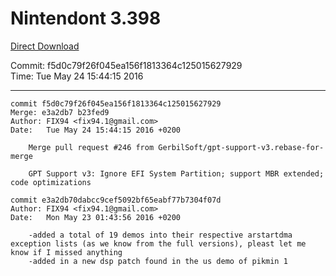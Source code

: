 # Nintendont 3.398
[Direct Download](./Nintendont.zip)

Commit: f5d0c79f26f045ea156f1813364c125015627929  
Time: Tue May 24 15:44:15 2016   

-----

```
commit f5d0c79f26f045ea156f1813364c125015627929
Merge: e3a2db7 b23fed9
Author: FIX94 <fix94.1@gmail.com>
Date:   Tue May 24 15:44:15 2016 +0200

    Merge pull request #246 from GerbilSoft/gpt-support-v3.rebase-for-merge
    
    GPT Support v3: Ignore EFI System Partition; support MBR extended; code optimizations
```

```
commit e3a2db70dabcc9cef5092bf65eabf77b7304f07d
Author: FIX94 <fix94.1@gmail.com>
Date:   Mon May 23 01:43:56 2016 +0200

    -added a total of 19 demos into their respective arstartdma exception lists (as we know from the full versions), pleast let me know if I missed anything
    -added in a new dsp patch found in the us demo of pikmin 1
```
